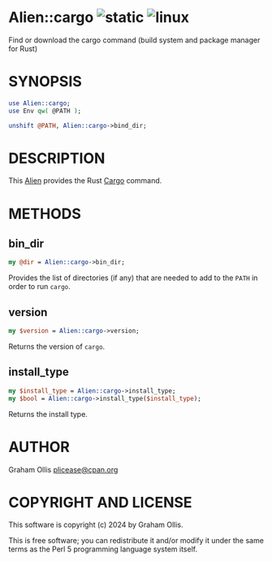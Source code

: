 # Alien::cargo ![static](https://github.com/PerlAlien/Alien-cargo/workflows/static/badge.svg) ![linux](https://github.com/PerlAlien/Alien-cargo/workflows/linux/badge.svg)

Find or download the cargo command (build system and package manager for Rust)

# SYNOPSIS

```perl
use Alien::cargo;
use Env qw( @PATH );

unshift @PATH, Alien::cargo->bind_dir;
```

# DESCRIPTION

This [Alien](https://metacpan.org/pod/Alien) provides the Rust [Cargo](https://doc.rust-lang.org/cargo/) command.

# METHODS

## bin\_dir

```perl
my @dir = Alien::cargo->bin_dir;
```

Provides the list of directories (if any) that are needed to add to the
`PATH` in order to run `cargo`.

## version

```perl
my $version = Alien::cargo->version;
```

Returns the version of `cargo`.

## install\_type

```perl
my $install_type = Alien::cargo->install_type;
my $bool = Alien::cargo->install_type($install_type);
```

Returns the install type.

# AUTHOR

Graham Ollis <plicease@cpan.org>

# COPYRIGHT AND LICENSE

This software is copyright (c) 2024 by Graham Ollis.

This is free software; you can redistribute it and/or modify it under
the same terms as the Perl 5 programming language system itself.
